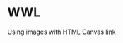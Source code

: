 # WWL

Using images with HTML Canvas [link](https://developer.mozilla.org/en-US/docs/Web/API/Canvas_API/Tutorial/Using_images)